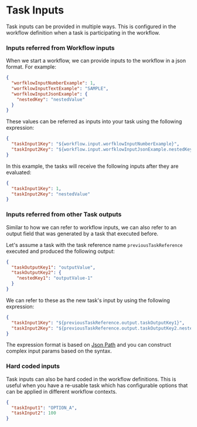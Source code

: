 # Task Inputs

Task inputs can be provided in multiple ways. This is configured in the workflow definition when a task is participating
in the workflow.

### Inputs referred from Workflow inputs

When we start a workflow, we can provide inputs to the workflow in a json format. For example:

```json
{
  "worfklowInputNumberExample": 1,
  "worfklowInputTextExample": "SAMPLE",
  "worfklowInputJsonExample": {
    "nestedKey": "nestedValue"
  }
}
```

These values can be referred as inputs into your task using the following expression:

```json
{
  "taskInput1Key": "${workflow.input.worfklowInputNumberExample}",
  "taskInput2Key": "${workflow.input.worfklowInputJsonExample.nestedKey}"
}
```

In this example, the tasks will receive the following inputs after they are evaluated:
```json
{
  "taskInput1Key": 1,
  "taskInput2Key": "nestedValue"
}
```

### Inputs referred from other Task outputs

Similar to how we can refer to workflow inputs, we can also refer to an output field that was generated by a task that
executed before.

Let's assume a task with the task reference name `previousTaskReference` executed and produced the following output:

```json
{
  "taskOutputKey1": "outputValue",
  "taskOutputKey2": {
    "nestedKey1": "outputValue-1"
  }
}
```

We can refer to these as the new task's input by using the following expression:

```json
{
  "taskInput1Key": "${previousTaskReference.output.taskOutputKey1}",
  "taskInput2Key": "${previousTaskReference.output.taskOutputKey2.nestedKey1}"
}
```

The expression format is based on [Json Path](https://goessner.net/articles/JsonPath/) and you can construct complex
input params based on the syntax.

### Hard coded inputs

Task inputs can also be hard coded in the workflow definitions. This is useful when you have a re-usable task which has
configurable options that can be applied in different workflow contexts.

```json
{
  "taskInput1": "OPTION_A",
  "taskInput2": 100
}
```

